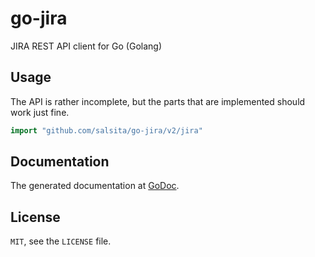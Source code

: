 # go-jira #

JIRA REST API client for Go (Golang)

## Usage ##

The API is rather incomplete, but the parts that are implemented should work just fine.

```go
import "github.com/salsita/go-jira/v2/jira"
```

## Documentation ##

The generated documentation at [GoDoc](http://godoc.org/github.com/salsita/go-jira/v2/jira).

## License ##

`MIT`, see the `LICENSE` file.
